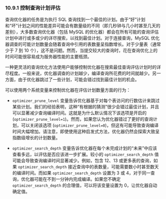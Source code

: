 ### 10.9.1 控制查询计划评估

查询优化器的任务是为执行 SQL 查询找到一个最佳的计划。由于“好”计划和“坏”计划之间的性能差异可能会有数量级的不同（即几秒钟与几小时甚至几天的差别），大多数查询优化器（包括 MySQL 的优化器）都会在所有可能的查询评估计划中进行或多或少的详尽搜索，以找到最佳计划。对于连接查询，MySQL 优化器调查的可能计划数量会随着查询中引用的表数量呈指数增长。对于少量表（通常少于 7 到 10 个），这不是问题。然而，当提交较大的查询时，花在查询优化上的时间可能很容易成为服务器性能的主要瓶颈。

一种更灵活的查询优化方法使用户能够控制优化器在搜索最佳查询评估计划时的详尽程度。一般来说，优化器调查的计划越少，编译查询所花费的时间就越少。另一方面，由于优化器跳过了一些计划，可能会错过找到最佳计划的机会。

可以使用两个系统变量来控制优化器在评估计划数量方面的行为：

- `optimizer_prune_level` 变量告诉优化器基于对每个表访问的行数估计来跳过某些计划。我们的经验表明，这种“有根据的猜测”很少会错过最佳计划，并且可以显著减少查询编译时间。这就是为什么默认情况下该选项是开启的 (`optimizer_prune_level=1`)。然而，如果您认为优化器错过了更好的查询计划，可以关闭该选项 (`optimizer_prune_level=0`)，但这有可能导致查询编译时间大幅增加。请注意，即使使用这种启发式方法，优化器仍然会探索大致呈指数级增长的计划数量。

- `optimizer_search_depth` 变量告诉优化器在每个未完成计划的“未来”中应该查看多远，以评估是否应该进一步扩展。较小的 `optimizer_search_depth` 值可能会导致查询编译时间显著减少。例如，包含 12、13 或更多表的查询，如果 `optimizer_search_depth` 接近查询中的表数量，可能需要数小时甚至数天的编译时间。而如果 `optimizer_search_depth` 设置为 3 或 4，对于同一查询，优化器可能在不到一分钟内完成编译。如果您不确定 `optimizer_search_depth` 的合理值，可以将该变量设置为 0，让优化器自动确定值。